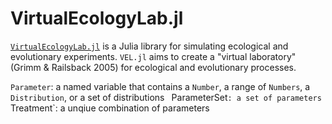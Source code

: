 # VirtualEcologyLab.jl

[`VirtualEcologyLab.jl`](https://gottacatchenall.github.io/VirtualEcologyLab.jl/dev/)
is a Julia library for simulating ecological and evolutionary experiments.
`VEL.jl` aims to create a  "virtual laboratory" (Grimm & Railsback 2005) for ecological
and evolutionary processes.


`Parameter`: a named variable that contains a `Number`, a range of `Numbers`, a `Distribution`, or a set of distributions `
`ParameterSet`: a set of parameters
`Treatment`: a unqiue combination of parameters
